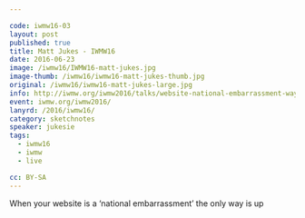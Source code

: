 ```yaml
---

code: iwmw16-03
layout: post
published: true
title: Matt Jukes - IWMW16
date: 2016-06-23
image: /iwmw16/IWMW16-matt-jukes.jpg
image-thumb: /iwmw16/iwmw16-matt-jukes-thumb.jpg
original: /iwmw16/iwmw16-matt-jukes-large.jpg
info: http://iwmw.org/iwmw2016/talks/website-national-embarrassment-way/
event: iwmw.org/iwmw2016/
lanyrd: /2016/iwmw16/
category: sketchnotes
speaker: jukesie
tags:
  - iwmw16
  - iwmw
  - live

cc: BY-SA
---
```


When your website is a ‘national embarrassment’ the only way is up
